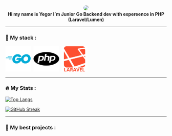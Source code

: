 <div id="header" align="center">
  <img src="https://avatars.githubusercontent.com/u/68266911?s=400&u=265679fc36e6dc84af07c357a0048552b361f6ac&v=4" width="200" style="border-radius:50%;"/>
  <br>
  <b>
  Hi my name is Yegor I`m Junior Go Backend dev with expereence in PHP (Laravel/Lumen)
  </b>
</div>

---
### :rocket: My stack :
<div>
  <img src="https://github.com/devicons/devicon/blob/master/icons/go/go-original-wordmark.svg" title="GO" alt="GO" width="80"/>&nbsp;
  <img src="https://github.com/devicons/devicon/blob/master/icons/php/php-plain.svg" title="PHP" alt="PHP" width="80"/>&nbsp;
  <img src="https://github.com/devicons/devicon/blob/master/icons/laravel/laravel-plain-wordmark.svg" title="Laravel" alt="Laravel" width="80"/>&nbsp;
</div>

---

### :fire: My Stats :
[![Top Langs](https://github-readme-stats.vercel.app/api/top-langs/?username=CyberManul&layout=compact&theme=vision-friendly-dark)](https://github.com/anuraghazra/github-readme-stats)

[![GitHub Streak](http://github-readme-streak-stats.herokuapp.com?user=CyberManul&theme=dark&background=000000)](https://git.io/streak-stats)

---
### :book: My best projects :
